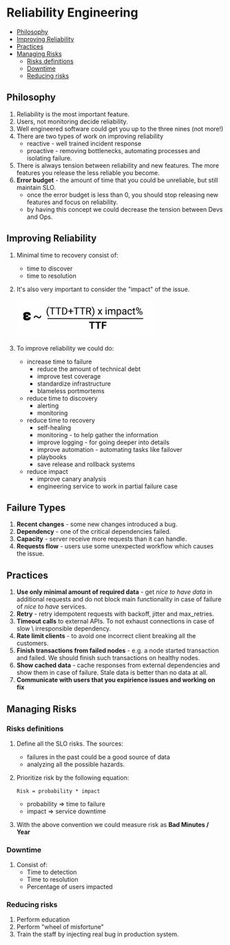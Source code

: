 # Reliability Engineering

  * [Philosophy](#philosophy)
  * [Improving Reliability](#improving-reliability)
  * [Practices](#practices)
  * [Managing Risks](#managing-risks)
    + [Risks definitions](#risks-definitions)
    + [Downtime](#downtime)
    + [Reducing risks](#reducing-risks)

## Philosophy
1. Reliability is the most important feature.
1. Users, not monitoring decide reliability.
1. Well engineered software could get you up to the three nines (not more!)
1. There are two types of work on improving reliability
    * reactive - well trained incident response
    * proactive - removing bottlenecks, automating processes and isolating failure.
1. There is always tension between reliability and new features. The more features you release the less reliable you become.
1. **Error budget** - the amount of time that you could be unreliable, but still maintain SLO.
    * once the error budget is less than 0, you should stop releasing new features and focus on reliability.
    * by having this concept we could decrease the tension between Devs and Ops.

## Improving Reliability
1. Minimal time to recovery consist of:
    * time to discover
    * time to resolution
1. It's also very important to consider the "impact" of the issue.

    ![Failure Impact](./img/failure-impact.png)

1. To improve reliability we could do:
    * increase time to failure
        * reduce the amount of technical debt
        * improve test coverage
        * standardize infrastructure
        * blameless portmortems
    * reduce time to discovery
        * alerting
        * monitoring
    * reduce time to recovery
        * self-healing
        * monitoring - to help gather the information
        * improve logging - for going deeper into details
        * improve automation - automating tasks like failover
        * playbooks
        * save release and rollback systems
    * reduce impact
        * improve canary analysis
        * engineering service to work in partial failure case


## Failure Types
1. **Recent changes** - some new changes introduced a bug.
1. **Dependency** - one of the critical dependencies failed.
1. **Capacity** - server receive more requests than it can handle.
1. **Requests flow** - users use some unexpected workflow which causes the issue.

## Practices
1. **Use only minimal amount of required data** - get _nice to have data_ in additional requests and do not block main functionality in case of failure of _nice to have_ services.
1. **Retry** - retry idempotent requests with backoff, jitter and max_retries.
1. **Timeout calls** to external APIs. To not exhaust connections in case of slow \ irresponsible dependency.
1. **Rate limit clients** - to avoid one incorrect client breaking all the customers.
1. **Finish transactions from failed nodes** - e.g. a node started transaction and failed. We should finish such transactions on healthy nodes.
1. **Show cached data** - cache responses from external dependencies and show them in case of failure. Stale data is better than no data at all.
1. **Communicate with users that you expirience issues and working on fix**


## Managing Risks
### Risks definitions
1. Define all the SLO risks. The sources:
    * failures in the past could be a good source of data
    * analyzing all the possible hazards.
1. Prioritize risk by the following equation:
    ```
    Risk = probability * impact
    ```

    * probability => time to failure
    * impact => service downtime
1. With the above convention we could measure risk as **Bad Minutes / Year**


### Downtime
1. Consist of:
    * Time to detection
    * Time to resolution
    * Percentage of users impacted


### Reducing risks
1. Perform education
1. Perform "wheel of misfortune"
1. Train the staff by injecting real bug in production system.

